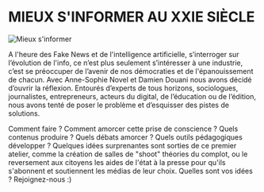 # MIEUX S'INFORMER AU XXIE SIÈCLE


![Mieux s'informer](http://img.over-blog-kiwi.com/0/02/42/30/20190926/ob_4ec62c_0-20.jpeg#width=1280&height=720 "Mieux s'informer")


A l'heure des Fake News et de l'​intelligence artificielle, s’interroger sur l’évolution de l'info, ce n’est plus seulement s’intéresser à une industrie, c’est se préoccuper de l’avenir de nos démocraties et de l'épanouissement de chacun. Avec Anne-Sophie Novel et Damien Douani nous avons décidé d’ouvrir la réflexion. Entourés d’experts de tous horizons, sociologues, journalistes, entrepreneurs, acteurs du digital, de l’éducation ou de l’édition, nous avons tenté de poser le problème et d’esquisser des pistes de solutions.

Comment faire ? Comment amorcer cette prise de conscience ? Quels contenus produire ? Quels débats amorcer ? Quels outils pédagogiques développer ? Quelques idées surprenantes sont sorties de ce premier atelier, comme la création de salles de "shoot" théories du complot, ou le reversement aux citoyens les aides de l'état à la presse pour qu'ils s'abonnent et soutiennent les médias de leur choix. Quelles sont vos idées ? Rejoignez-nous :)
